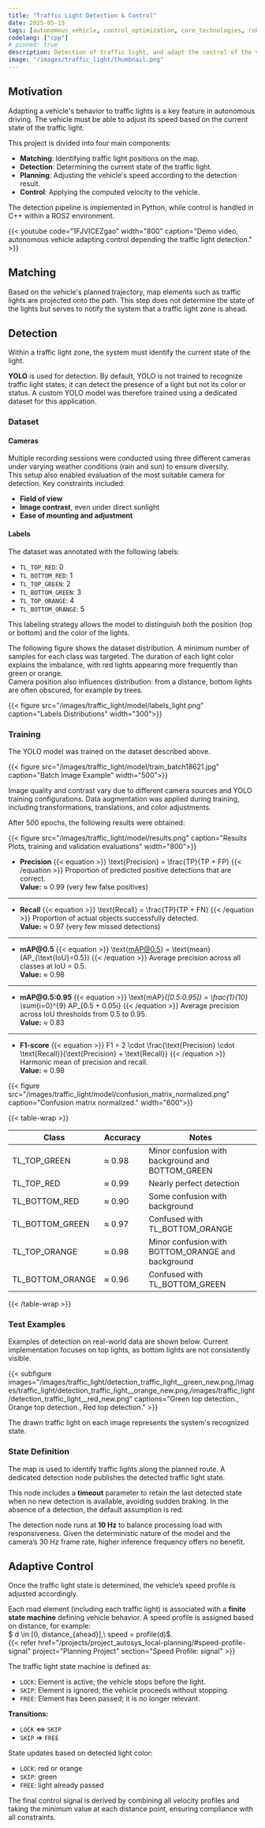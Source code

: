 ```yaml
---
title: "Traffic Light Detection & Control"
date: 2025-05-15
tags: [autonomous_vehicle, control_optimization, core_technologies, robotics_autonomy, ros2, sensing_perception]
codelang: ["cpp"]
# pinned: true
description: Detection of traffic light, and adapt the control of the vehicle depends of the light state. 
image: "/images/traffic_light/thumbnail.png"
---
```


## Motivation

Adapting a vehicle's behavior to traffic lights is a key feature in autonomous driving. The vehicle must be able to adjust its speed based on the current state of the traffic light.

This project is divided into four main components:

- **Matching**: Identifying traffic light positions on the map.
- **Detection**: Determining the current state of the traffic light.
- **Planning**: Adjusting the vehicle's speed according to the detection result.
- **Control**: Applying the computed velocity to the vehicle.

The detection pipeline is implemented in Python, while control is handled in C++ within a ROS2 environment.

{{< youtube code="1FJVICEZgao" width="800" caption="Demo video, autonomous vehicle adapting control depending the traffic light detection." >}}

## Matching

Based on the vehicle's planned trajectory, map elements such as traffic lights are projected onto the path. This step does not determine the state of the lights but serves to notify the system that a traffic light zone is ahead.

## Detection

Within a traffic light zone, the system must identify the current state of the light.

**YOLO** is used for detection. By default, YOLO is not trained to recognize traffic light states; it can detect the presence of a light but not its color or status. A custom YOLO model was therefore trained using a dedicated dataset for this application.

### Dataset

#### Cameras

Multiple recording sessions were conducted using three different cameras under varying weather conditions (rain and sun) to ensure diversity.  
This setup also enabled evaluation of the most suitable camera for detection. Key constraints included:

- **Field of view**
- **Image contrast**, even under direct sunlight
- **Ease of mounting and adjustment**

#### Labels

The dataset was annotated with the following labels:

- `TL_TOP_RED`: 0
- `TL_BOTTOM_RED`: 1
- `TL_TOP_GREEN`: 2
- `TL_BOTTOM_GREEN`: 3
- `TL_TOP_ORANGE`: 4
- `TL_BOTTOM_ORANGE`: 5

This labeling strategy allows the model to distinguish both the position (top or bottom) and the color of the lights.

The following figure shows the dataset distribution. A minimum number of samples for each class was targeted. The duration of each light color explains the imbalance, with red lights appearing more frequently than green or orange.  
Camera position also influences distribution: from a distance, bottom lights are often obscured, for example by trees.

{{< figure src="/images/traffic_light/model/labels_light.png" caption="Labels Distributions" width="300">}}

### Training

The YOLO model was trained on the dataset described above.  

{{< figure src="/images/traffic_light/model/train_batch18621.jpg" caption="Batch Image Example" width="500">}}

Image quality and contrast vary due to different camera sources and YOLO training configurations. Data augmentation was applied during training, including transformations, translations, and color adjustments.

After 500 epochs, the following results were obtained:

{{< figure src="/images/traffic_light/model/results.png" caption="Results Plots, training and validation evaluations" width="800">}}

- **Precision**
{{< equation >}}
\text{Precision} = \frac{TP}{TP + FP}
{{< /equation >}}
Proportion of predicted positive detections that are correct.  
**Value:** ≈ 0.99 (very few false positives)

---

- **Recall**
{{< equation >}}
\text{Recall} = \frac{TP}{TP + FN}
{{< /equation >}}
Proportion of actual objects successfully detected.  
**Value:** ≈ 0.97 (very few missed detections)

---

- **mAP\@0.5**
{{< equation >}}
\text{mAP@0.5} = \text{mean}(AP_{\text{IoU}=0.5})
{{< /equation >}}
Average precision across all classes at IoU = 0.5.  
**Value:** ≈ 0.98

---

- **mAP\@0.5:0.95**
{{< equation >}}
\text{mAP}_{[0.5:0.95]} = \frac{1}{10} \sum_{i=0}^{9} AP_{0.5 + 0.05i}
{{< /equation >}}
Average precision across IoU thresholds from 0.5 to 0.95.  
**Value:** ≈ 0.83

---

- **F1-score**
{{< equation >}}
F1 = 2 \cdot \frac{\text{Precision} \cdot \text{Recall}}{\text{Precision} + \text{Recall}}
{{< /equation >}}
Harmonic mean of precision and recall.  
**Value:** ≈ 0.98

{{< figure src="/images/traffic_light/model/confusion_matrix_normalized.png" caption="Confusion matrix normalized." width="600">}}

{{< table-wrap >}}

| Class             | Accuracy | Notes                                                                 |
|------------------|----------|-----------------------------------------------------------------------|
| TL_TOP_GREEN      | ≈ 0.98   | Minor confusion with background and BOTTOM_GREEN                     |
| TL_TOP_RED        | ≈ 0.99   | Nearly perfect detection                                             |
| TL_BOTTOM_RED     | ≈ 0.90   | Some confusion with background                                       |
| TL_BOTTOM_GREEN   | ≈ 0.97   | Confused with TL_BOTTOM_ORANGE                                       |
| TL_TOP_ORANGE     | ≈ 0.98   | Minor confusion with BOTTOM_ORANGE and background                    |
| TL_BOTTOM_ORANGE  | ≈ 0.96   | Confused with TL_BOTTOM_GREEN                                        |

{{< /table-wrap >}}

### Test Examples

Examples of detection on real-world data are shown below. Current implementation focuses on top lights, as bottom lights are not consistently visible.

{{< subfigure images="/images/traffic_light/detection_traffic_light__green_new.png,/images/traffic_light/detection_traffic_light__orange_new.png,/images/traffic_light/detection_traffic_light__red_new.png" captions="Green top detection., Orange top detection., Red top detection." >}}

The drawn traffic light on each image represents the system's recognized state.

### State Definition

The map is used to identify traffic lights along the planned route. A dedicated detection node publishes the detected traffic light state.

This node includes a **timeout** parameter to retain the last detected state when no new detection is available, avoiding sudden braking. In the absence of a detection, the default assumption is red.

The detection node runs at **10 Hz** to balance processing load with responsiveness. Given the deterministic nature of the model and the camera’s 30 Hz frame rate, higher inference frequency offers no benefit.

## Adaptive Control

Once the traffic light state is determined, the vehicle’s speed profile is adjusted accordingly.

Each road element (including each traffic light) is associated with a **finite state machine** defining vehicle behavior. A speed profile is assigned based on distance, for example:  
$ d \in [0, distance_{ahead}],\ speed = profile(d)$.  
{{< refer href="/projects/project_autosys_local-planning/#speed-profile-signal" project="Planning Project" section="Speed Profile: signal" >}}

The traffic light state machine is defined as:

- `LOCK`: Element is active; the vehicle stops before the light.
- `SKIP`: Element is ignored; the vehicle proceeds without stopping.
- `FREE`: Element has been passed; it is no longer relevant.

**Transitions:**
- `LOCK` $\Longleftrightarrow$ `SKIP`
- `SKIP` $\Longrightarrow$ `FREE`

State updates based on detected light color:
- `LOCK`: red or orange  
- `SKIP`: green  
- `FREE`: light already passed  

The final control signal is derived by combining all velocity profiles and taking the minimum value at each distance point, ensuring compliance with all constraints.

